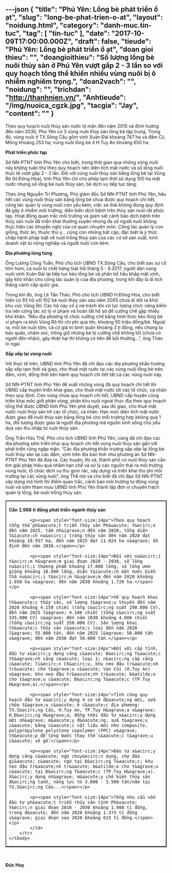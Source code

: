 ---json
{
    "title": "Phú Yên: Lồng bè phát triển ồ ạt",
    "slug": "long-be-phat-trien-o-at",
    "layout": "noidung.html",
    "category": "danh-muc.tin-tuc",
    "tag": [
        "tin-tuc"
    ],
    "date": "2017-10-09T17:00:00.000Z",
    "draft": false,
    "tieude": "Phú Yên: Lồng bè phát triển ồ ạt",
    "doan gioi thieu": "",
    "doangioithieu": "Số lượng lồng bè nuôi thủy sản ở Phú Yên vượt gấp 2 - 3 lần so với quy hoạch tổng thể khiến nhiều vùng nuôi bị ô nhiễm nghiêm trọng.",
    "doan2vach": "",
    "noidung": "",
    "trichdan": "http://thanhnien.vn/",
    "Anhtieude": "/img/nuoica_cgzk.jpg",
    "tacgia": "Jay",
    "__content__": ""
}
---
<p><span style="font-size:14px">Theo quy hoạch nu&ocirc;i thủy sản nước lợ mặn đến năm 2015 v&agrave; định hướng đến năm 2030, Ph&uacute; Y&ecirc;n c&oacute; 3 v&ugrave;ng nu&ocirc;i thủy sản lồng b&egrave; tập trung. Trong đ&oacute;, v&ugrave;ng nu&ocirc;i ở TX.S&ocirc;ng Cầu gồm vịnh Xu&acirc;n Đ&agrave;i khoảng 747 ha v&agrave; đầm C&ugrave; M&ocirc;ng khoảng 253 ha; v&ugrave;ng nu&ocirc;i lồng b&egrave; ở H.Tuy An khoảng 650 ha.</span></p>

<p><span style="font-size:14px"><strong>Ph&aacute;t triển phức tạp</strong></span></p>

<p><span style="font-size:14px">Sở NN-PTNT tỉnh Ph&uacute; Y&ecirc;n cho biết, trong thời gian qua những v&ugrave;ng nu&ocirc;i n&agrave;y kh&ocirc;ng tu&acirc;n thủ theo quy hoạch n&ecirc;n diện t&iacute;ch mặt nước v&agrave; số lồng nu&ocirc;i thực tế vượt gấp 2 - 3 lần. Đối với v&ugrave;ng nu&ocirc;i thủy sản bằng lồng b&egrave; tại Vũng R&ocirc; (H.Đ&ocirc;ng H&ograve;a), tỉnh Ph&uacute; Y&ecirc;n chỉ cho ph&eacute;p tạm thời sử dụng 100 ha mặt nước nhưng số lồng b&egrave; nu&ocirc;i thủy sản, b&egrave; dịch vụ tiếp tục tăng.</span></p>

<p><span style="font-size:14px">Theo &ocirc;ng Nguyễn Tri Phương, Ph&oacute; gi&aacute;m đốc Sở NN-PTNT tỉnh Ph&uacute; Y&ecirc;n, hầu hết c&aacute;c v&ugrave;ng nu&ocirc;i thủy sản bằng lồng b&egrave; chưa được quy hoạch chi tiết, c&ocirc;ng t&aacute;c quản l&yacute; v&ugrave;ng nu&ocirc;i c&ograve;n yếu k&eacute;m, việc xả thải kh&ocirc;ng đ&uacute;ng quy định đ&atilde; g&acirc;y &ocirc; nhiễm m&ocirc;i trường, diễn biến dịch bệnh tr&ecirc;n thủy sản nu&ocirc;i rất phức tạp. Hoạt động quan trắc m&ocirc;i trường v&agrave; gi&aacute;m s&aacute;t cảnh b&aacute;o dịch bệnh tr&ecirc;n thủy sản nu&ocirc;i đ&atilde; triển khai thường xuy&ecirc;n nhưng đa số người nu&ocirc;i kh&ocirc;ng thực hiện c&aacute;c khuyến nghị của cơ quan chuy&ecirc;n m&ocirc;n. C&ocirc;ng t&aacute;c quản l&yacute; con giống, thức ăn, thuốc th&uacute; y... cũng c&ograve;n những bất cập, đặc biệt l&agrave; &yacute; thức chấp h&agrave;nh ph&aacute;p luật về nu&ocirc;i trồng thủy sản của c&aacute;c cơ sở sản xuất, kinh doanh vật tư n&ocirc;ng nghiệp v&agrave; người nu&ocirc;i c&ograve;n k&eacute;m.</span></p>

<p><span style="font-size:14px"><strong>Địa phương l&uacute;ng t&uacute;ng</strong></span></p>

<p><span style="font-size:14px">&Ocirc;ng Lương C&ocirc;ng Tuấn, Ph&oacute; chủ tịch UBND TX.S&ocirc;ng Cầu, cho biết sau sự cố t&ocirc;m h&ugrave;m, c&aacute; nu&ocirc;i bị chết h&agrave;ng loạt hồi th&aacute;ng 5 - 6.2017, người d&acirc;n v&ugrave;ng nu&ocirc;i vịnh Xu&acirc;n Đ&agrave;i lại tiếp tục k&eacute;o lồng b&egrave; v&agrave; ph&acirc;n bổ hầu khắp mặt vịnh, g&acirc;y kh&oacute; khăn cho c&ocirc;ng t&aacute;c quản l&yacute; của địa phương, trong khi đ&acirc;y l&agrave; di t&iacute;ch thắng cảnh cấp quốc gia.</span></p>

<p><span style="font-size:14px">Trong khi đ&oacute;, &ocirc;ng L&ecirc; Tấn Thảo, Ph&oacute; chủ tịch UBND H.Đ&ocirc;ng H&ograve;a, cho biết hiện c&oacute; 93 hộ với 102 b&egrave; nu&ocirc;i thủy sản sau năm 2005 chưa di dời ra khỏi khu vực Vũng R&ocirc;. C&aacute;c hộ n&agrave;y cố &yacute; n&eacute; tr&aacute;nh khi c&oacute; lực lượng chức năng kiểm tra n&ecirc;n c&ocirc;ng t&aacute;c xử l&yacute; vi phạm v&agrave; ho&agrave;n tất hồ sơ để cưỡng chế gặp nhiều kh&oacute; khăn. &ldquo;Nếu địa phương tổ chức cưỡng chế bằng h&igrave;nh thức k&eacute;o lồng b&egrave; vi phạm ra khỏi Vũng R&ocirc; th&igrave; chi ph&iacute; qu&aacute; lớn, khoảng 50 triệu đồng/b&egrave;. Ngo&agrave;i ra, mỗi b&egrave; nu&ocirc;i t&ocirc;m, c&aacute; c&oacute; gi&aacute; trị b&igrave;nh qu&acirc;n khoảng 3 tỉ đồng, nếu ch&uacute;ng ta bảo quản, chăm s&oacute;c, tr&ocirc;ng giữ những b&egrave; bị cưỡng chế kh&ocirc;ng tốt (chưa c&oacute; người đến nhận), g&acirc;y thiệt hại th&igrave; kh&ocirc;ng c&oacute; tiền để bồi thường...&rdquo;, &ocirc;ng Thảo lo ngại.</span></p>

<p><span style="font-size:14px"><strong>Sắp xếp lại v&ugrave;ng nu&ocirc;i</strong></span></p>

<p><span style="font-size:14px">Với thực tế tr&ecirc;n, UBND tỉnh Ph&uacute; Y&ecirc;n đ&atilde; chỉ đạo c&aacute;c địa phương khẩn trương sắp xếp tạm thời v&agrave; giao, cho thu&ecirc; mặt nước tại c&aacute;c v&ugrave;ng nu&ocirc;i lồng b&egrave; tr&ecirc;n đầm, vịnh, đồng thời tiến h&agrave;nh quy hoạch chi tiết tất cả c&aacute;c v&ugrave;ng nu&ocirc;i n&agrave;y.</span></p>

<p><span style="font-size:14px">Sở NN-PTNT tỉnh Ph&uacute; Y&ecirc;n đề xuất những v&ugrave;ng đ&atilde; quy hoạch chi tiết th&igrave; UBND cấp huyện triển khai giao, cho thu&ecirc; mặt nước tới c&aacute;c tổ chức, c&aacute; nh&acirc;n theo quy định. C&ograve;n v&ugrave;ng chưa quy hoạch chi tiết, UBND cấp huyện cũng triển khai mốc giới ph&acirc;n v&ugrave;ng, ph&acirc;n khu nu&ocirc;i ngo&agrave;i thực địa theo quy hoạch tổng thể được UBND tỉnh Ph&uacute; Y&ecirc;n ph&ecirc; duyệt, sau đ&oacute; giao, cho thu&ecirc; mặt nước nu&ocirc;i thủy sản tới c&aacute;c tổ chức, c&aacute; nh&acirc;n. Hạn mức diện t&iacute;ch mặt nước được giao để nu&ocirc;i thủy sản bằng lồng b&egrave; cho mỗi trường hợp kh&ocirc;ng qu&aacute; 1 ha, đối tượng được giao l&agrave; người địa phương m&agrave; nguồn sinh sống chủ yếu dựa v&agrave;o thu nhập từ nu&ocirc;i thủy sản.</span></p>

<p><span style="font-size:14px">&Ocirc;ng Trần Hữu Thế, Ph&oacute; chủ tịch UBND tỉnh Ph&uacute; Y&ecirc;n, cũng đ&atilde; chỉ đạo c&aacute;c địa phương sớm triển khai quy hoạch chi tiết v&ugrave;ng nu&ocirc;i thủy sản gắn với ph&aacute;t triển rừng ngập mặn. &ldquo;C&aacute;c địa phương khẩn trương sắp xếp lại lồng b&egrave; nu&ocirc;i thủy sản tại c&aacute;c đầm, vịnh tr&ecirc;n địa b&agrave;n tỉnh như phương &aacute;n Sở NN-PTNT Ph&uacute; Y&ecirc;n đ&atilde; đưa ra. C&aacute;c huyện, thị x&atilde;, th&agrave;nh phố c&oacute; nu&ocirc;i thủy sản cần t&igrave;m giải ph&aacute;p hiệu quả nhằm hạn chế v&agrave; xử l&yacute; c&aacute;c nguồn thải ra m&ocirc;i trường v&ugrave;ng nu&ocirc;i, tổ chức dịch vụ thu gom r&aacute;c, x&acirc;y dựng v&agrave; triển khai thu ph&iacute; m&ocirc;i trường tại c&aacute;c v&ugrave;ng nu&ocirc;i&rdquo;, &ocirc;ng Thế n&oacute;i v&agrave; cho biết đ&atilde; chỉ đạo Sở NN-PTNT x&acirc;y dựng m&ocirc; h&igrave;nh th&iacute; điểm quan trắc, cảnh b&aacute;o m&ocirc;i trường tự động v&ugrave;ng nu&ocirc;i v&agrave; sớm tham mưu UBND tỉnh Ph&uacute; Y&ecirc;n th&agrave;nh lập đơn vị chuy&ecirc;n tr&aacute;ch quản l&yacute; lồng, b&egrave; nu&ocirc;i trồng thủy sản.</span></p>

<table align="center" border="2px" cellpadding="0" cellspacing="0">
	<tbody>
		<tr>
			<td>
			<p><span style="font-size:14px"><strong>Cần 1.988 tỉ đồng ph&aacute;t triển ng&agrave;nh thủy sản</strong></span></p>

			<p><span style="font-size:14px">Theo quy hoạch tổng thể ph&aacute;t triển thủy sản Ph&uacute; Y&ecirc;n đến năm 2025, tầm nh&igrave;n đến năm 2030, tổng diện t&iacute;ch nu&ocirc;i trồng thủy sản đến năm 2020 đạt khoảng 10.957 ha, đến năm 2025 đạt 11.024 ha v&agrave; ổn định đến năm 2030.</span></p>

			<p><span style="font-size:14px">Đối với nu&ocirc;i t&ocirc;m h&ugrave;m giai đoạn 2020 - 2030, số lồng nu&ocirc;i thương phẩm khoảng 27.000 lồng, số lồng ươm giống khoảng 18.000 lồng, diện t&iacute;ch mặt nước biển thả nu&ocirc;i t&ocirc;m h&ugrave;m đến năm 2020 khoảng 1.650 ha v&agrave; đến năm 2030 khoảng 1.720 ha.</span></p>

			<p><span style="font-size:14px">Về quy hoạch khai th&aacute;c thủy sản, số lượng t&agrave;u thuyền đến năm 2020 khoảng 4.150 chiếc (tổng c&ocirc;ng suất 290.000 CV), đến năm 2025 l&agrave; 4.100 chiếc (tổng c&ocirc;ng suất 335.000 CV) v&agrave; đến năm 2030 khoảng 4.000 chiếc (tổng c&ocirc;ng suất 350.000 CV). Sản lượng khai th&aacute;c thủy sản c&aacute;c loại đến năm 2020 l&agrave; 55.000 tấn, đến năm 2025 l&agrave; 56.000 tấn v&agrave; đến năm 2030 đạt 56.000 tấn.</span></p>

			<p><span style="font-size:14px">Đối với cấp tỉnh, đầu tư x&acirc;y dựng cảng c&aacute; Đ&ocirc;ng T&aacute;c th&agrave;nh cảng c&aacute; loại 1; n&acirc;ng cấp cảng c&aacute; Ti&ecirc;n Ch&acirc;u, khu neo đậu tr&aacute;nh tr&uacute; cho t&agrave;u c&aacute; Vạn Củi (H.Tuy An) v&agrave; khu neo đậu tr&aacute;nh tr&uacute; b&atilde;o cho t&agrave;u c&aacute; Đ&ocirc;ng T&aacute;c (TP.Tuy H&ograve;a).</span></p>

			<p><span style="font-size:14px">Tỉnh cũng quy hoạch đầu tư x&acirc;y dựng 4 cơ sở đ&oacute;ng mới, sửa chữa t&agrave;u c&aacute; ở c&aacute;c địa phương: TX.S&ocirc;ng Cầu, H.Tuy An, TP.Tuy H&ograve;a v&agrave; H.Đ&ocirc;ng H&ograve;a; đồng thời đầu tư x&acirc;y dựng mới nh&agrave; m&aacute;y đ&oacute;ng, sửa t&agrave;u c&aacute; bằng c&aacute;c vật liệu mới như composite, polypropylene polystone copolymer (PPC) v&agrave; th&eacute;p để từng bước thay thế c&aacute;c t&agrave;u c&aacute; vỏ gỗ.</span></p>

			<p><span style="font-size:14px">Đầu tư x&acirc;y dựng cảng c&aacute; ngừ chuy&ecirc;n dụng, chợ đấu gi&aacute; c&aacute; ngừ tại Đ&ocirc;ng T&aacute;c; khu neo đậu tr&aacute;nh tr&uacute; b&atilde;o cho t&agrave;u c&aacute; tại Đ&ocirc;ng T&aacute;c (TP.Tuy H&ograve;a). X&acirc;y dựng nh&agrave; m&aacute;y chế biến thủy sản đ&ocirc;ng lạnh, năng lực từ 3.000 - 3.500 tấn/năm tại TX.S&ocirc;ng Cầu...</span></p>

			<p><span style="font-size:14px">Tổng nhu cầu vốn đầu tư ph&aacute;t triển thủy sản tỉnh Ph&uacute; Y&ecirc;n giai đoạn 2016 - 2030 khoảng 1.988 tỉ đồng, trong đ&oacute; đến năm 2020 khoảng 1.373 tỉ đồng v&agrave; giai đoạn sau 2020 khoảng 615 tỉ đồng.</span></p>
			</td>
		</tr>
	</tbody>
</table>

<p>&nbsp;</p>

<p><span style="font-size:14px"><strong>Đức Huy</strong></span></p>

